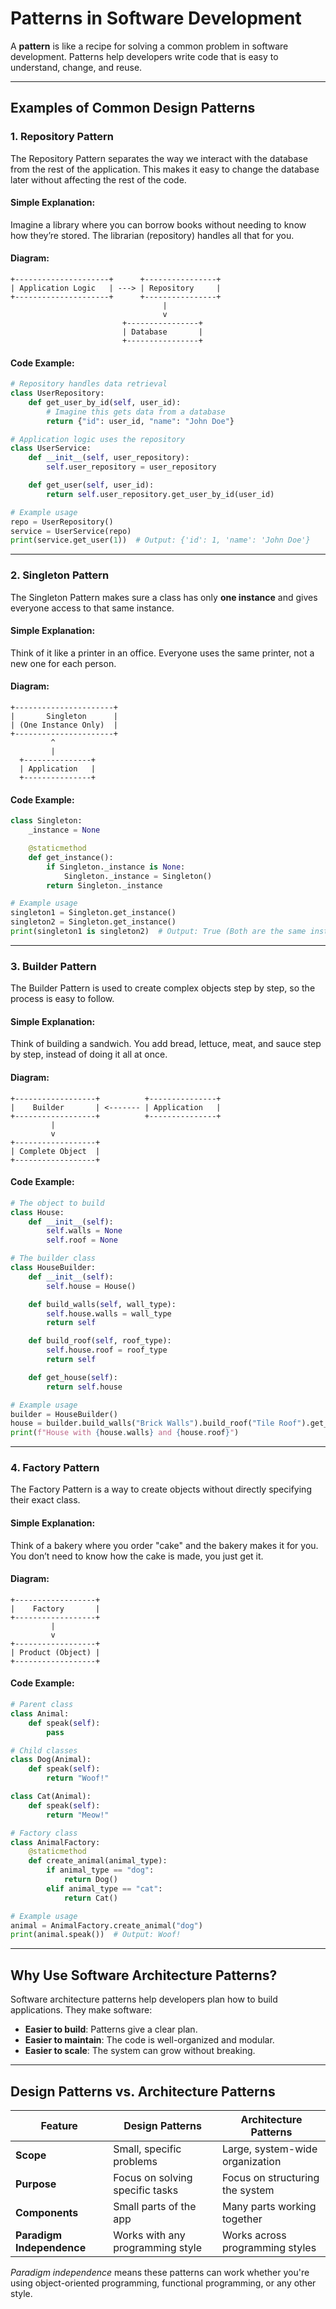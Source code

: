 # Patterns in Software Development

A **pattern** is like a recipe for solving a common problem in software development. Patterns help developers write code that is easy to understand, change, and reuse.

---

## Examples of Common Design Patterns

### 1. Repository Pattern
The Repository Pattern separates the way we interact with the database from the rest of the application. This makes it easy to change the database later without affecting the rest of the code.

#### Simple Explanation:
Imagine a library where you can borrow books without needing to know how they’re stored. The librarian (repository) handles all that for you.

#### Diagram:
```
+---------------------+      +----------------+
| Application Logic   | ---> | Repository     |
+---------------------+      +----------------+
                                  |
                                  v
                         +----------------+
                         | Database       |
                         +----------------+
```

#### Code Example:
```python
# Repository handles data retrieval
class UserRepository:
    def get_user_by_id(self, user_id):
        # Imagine this gets data from a database
        return {"id": user_id, "name": "John Doe"}

# Application logic uses the repository
class UserService:
    def __init__(self, user_repository):
        self.user_repository = user_repository

    def get_user(self, user_id):
        return self.user_repository.get_user_by_id(user_id)

# Example usage
repo = UserRepository()
service = UserService(repo)
print(service.get_user(1))  # Output: {'id': 1, 'name': 'John Doe'}
```

---

### 2. Singleton Pattern
The Singleton Pattern makes sure a class has only **one instance** and gives everyone access to that same instance.

#### Simple Explanation:
Think of it like a printer in an office. Everyone uses the same printer, not a new one for each person.

#### Diagram:
```
+----------------------+
|       Singleton      |
| (One Instance Only)  |
+----------------------+
         ^
         |
  +---------------+
  | Application   |
  +---------------+
```

#### Code Example:
```python
class Singleton:
    _instance = None

    @staticmethod
    def get_instance():
        if Singleton._instance is None:
            Singleton._instance = Singleton()
        return Singleton._instance

# Example usage
singleton1 = Singleton.get_instance()
singleton2 = Singleton.get_instance()
print(singleton1 is singleton2)  # Output: True (Both are the same instance)
```

---

### 3. Builder Pattern
The Builder Pattern is used to create complex objects step by step, so the process is easy to follow.

#### Simple Explanation:
Think of building a sandwich. You add bread, lettuce, meat, and sauce step by step, instead of doing it all at once.

#### Diagram:
```
+------------------+          +---------------+
|    Builder       | <------- | Application   |
+------------------+          +---------------+
         |
         v
+------------------+
| Complete Object  |
+------------------+
```

#### Code Example:
```python
# The object to build
class House:
    def __init__(self):
        self.walls = None
        self.roof = None

# The builder class
class HouseBuilder:
    def __init__(self):
        self.house = House()

    def build_walls(self, wall_type):
        self.house.walls = wall_type
        return self

    def build_roof(self, roof_type):
        self.house.roof = roof_type
        return self

    def get_house(self):
        return self.house

# Example usage
builder = HouseBuilder()
house = builder.build_walls("Brick Walls").build_roof("Tile Roof").get_house()
print(f"House with {house.walls} and {house.roof}")
```

---

### 4. Factory Pattern
The Factory Pattern is a way to create objects without directly specifying their exact class.

#### Simple Explanation:
Think of a bakery where you order "cake" and the bakery makes it for you. You don’t need to know how the cake is made, you just get it.

#### Diagram:
```
+------------------+
|    Factory       |
+------------------+
         |
         v
+------------------+
| Product (Object) |
+------------------+
```

#### Code Example:
```python
# Parent class
class Animal:
    def speak(self):
        pass

# Child classes
class Dog(Animal):
    def speak(self):
        return "Woof!"

class Cat(Animal):
    def speak(self):
        return "Meow!"

# Factory class
class AnimalFactory:
    @staticmethod
    def create_animal(animal_type):
        if animal_type == "dog":
            return Dog()
        elif animal_type == "cat":
            return Cat()

# Example usage
animal = AnimalFactory.create_animal("dog")
print(animal.speak())  # Output: Woof!
```

---

## Why Use Software Architecture Patterns?

Software architecture patterns help developers plan how to build applications. They make software:

- **Easier to build**: Patterns give a clear plan.
- **Easier to maintain**: The code is well-organized and modular.
- **Easier to scale**: The system can grow without breaking.

---

## Design Patterns vs. Architecture Patterns

| **Feature**               | **Design Patterns**              | **Architecture Patterns**         |
|---------------------------|----------------------------------|-----------------------------------|
| **Scope**                 | Small, specific problems         | Large, system-wide organization  |
| **Purpose**               | Focus on solving specific tasks  | Focus on structuring the system  |
| **Components**            | Small parts of the app           | Many parts working together      |
| **Paradigm Independence** | Works with any programming style | Works across programming styles  |

*Paradigm independence* means these patterns can work whether you're using object-oriented programming, functional programming, or any other style.

